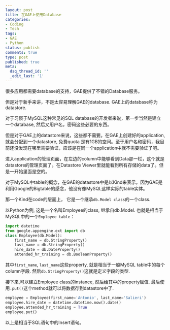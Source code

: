 ```yaml
---
layout: post
title: 在GAE上使用Database
categories:
- Coding
- Tech
tags:
- GAE
- Python
status: publish
comments: true
type: post
published: true
meta:
  dsq_thread_id: ''
  _edit_last: '1'
---
```

很多应用都需要database的支持，GAE提供了不错的Database服务。

但是对于新手来讲，不是太容易理解GAE的database. GAE上的database称为datastore.

对于习惯于MySQL这种常见的SQL database的开发者来说，第一步当然是建立一个database, 然后又用户名，密码这些必要的东西。

但是对于GAE上的datastore来说，这些都不需要。在GAE上创建好的application, 就会分配到一个datastore, 免费quota 是有1GB的空间。至于用户名和密码，我目前还没发现在哪里需要验证，应该是在同一个application中就不需要验证了吧。

进入application的管理页面，在左边的column中能够看到Data那一栏，这个就是datastore的管理页面了。在Datastore Viewer里就能看到所有存储的data了。但是一开始里面是空的。

对于MySQL中table的概念，在GAE的datastore中是以Kind来表示。因为GAE是利用Google的Bigtable的感念，他没有像MySQL这样实际的table实体。

那一个Kind在code的层面上， 它是一个继承```db.Model class```的一个class.

以Python为例, 这是一个名叫Employee的class, 继承自db.Model. 也就是相当于MySQL中的一个```Employee table```：
```python
import datetime
from google.appengine.ext import db
class Employee(db.Model):
    first_name = db.StringProperty()
    last_name = db.StringProperty()
    hire_date = db.DateProperty()
    attended_hr_training = db.BooleanProperty()
```
其中```first_name```, ```last_name```这些property, 就是相当于一般MySQL table中的每个column字段. 然后```db.StringProperty()```这就是定义字段的类型.

接下来,可以建立Employee class的instance, 然后给其中的property赋值. 最后使用```.put()```这个method就可以将数据存到datastore中了.
```python
employee = Employee(first_name='Antonio', last_name='Salieri')
employee.hire_date = datetime.datetime.now().date()
employee.attended_hr_training = True
employee.put()
```
以上是相当于SQL语句中的Insert语句。

